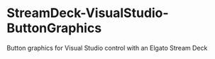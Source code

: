 # StreamDeck-VisualStudio-ButtonGraphics
Button graphics for Visual Studio control with an Elgato Stream Deck
